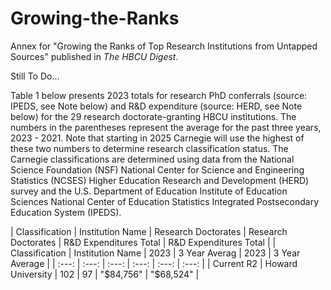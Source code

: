 # Growing-the-Ranks
Annex for "Growing the Ranks of Top Research Institutions from Untapped Sources" published in *The HBCU Digest*.


Still To Do...

Table 1 below presents 2023 totals for research PhD conferrals (source: IPEDS, see Note below) and R&D expenditure (source: HERD, see Note below) for the 29 research doctorate-granting HBCU institutions. The numbers in the parentheses represent the average for the past three years, 2023 - 2021. Note that starting in 2025 Carnegie will use the highest of these two numbers to determine research classification status. The Carnegie classifications are determined using data from the National Science Foundation (NSF) National Center for Science and Engineering Statistics (NCSES) Higher Education Research and Development (HERD) survey and the U.S. Department of Education Institute of Education Sciences National Center of Education Statistics Integrated Postsecondary Education System (IPEDS). 					

| Classification | Institution Name | Research Doctorates | Research Doctorates | R&D Expenditures Total | R&D Expenditures Total | 
| Classification | Institution Name | 2023                | 3 Year Averag       | 2023                   | 3 Year Average | 
| :---: |  :---: | :---: | :---: | :---: | :---:  |
| Current R2 | Howard University |  102 |  97 |  "$84,756" |  "$68,524" |  

